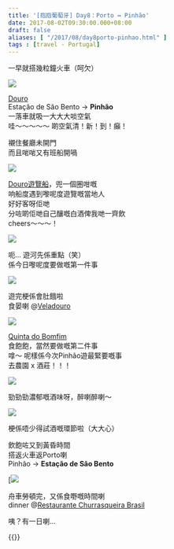 ```yaml
---
title: '[抱抱葡萄牙] Day8：Porto ↔ Pinhão'
date: 2017-08-02T09:30:00.000+08:00
draft: false
aliases: [ "/2017/08/day8porto-pinhao.html" ]
tags : [travel - Portugal]
---
```


一早就搭幾粒鐘火車（呵欠）  

![](/images/portugal8a1.jpg)

[Douro](https://hidie.net/portugal8a/)  
Estação de São Bento → **Pinhão**  
一落車就吸一大大大啖空氣  
哇～～～～～ 啲空氣清！新！到！癲！  
  
襯住餐廳未開門  
而且啱啱又有班船開喎  
  
  

![](/images/portugal8b1.jpg)

[Douro遊覽船](https://hidie.net/portugal8b/)，兜一個圈咁嘅  
响船度遇到嚟呢度遊覽嘅當地人  
好好客呀佢哋  
分咗啲佢哋自己釀嘅白酒俾我哋一齊飲  
cheers～～～！  

![](/images/portugal8b.jpg)

呃... 遊河先係重點（笑）  
係今日嚟呢度要做嘅第一件事  

![](/images/portugal8c2.jpg)

遊完梗係會肚餓啦  
食晏喇 @[Veladouro](https://hidie.net/portugal8c/)  

![](/images/portugal8d2.jpg)

[Quinta do Bomfim](https://hidie.net/portugal8d/)  
食飽飽，當然要做嘅第二件事  
嗱～ 呢樣係今次Pinhão遊最緊要嘅事  
去農園 x 酒莊！！！  

![](/images/portugal8d.jpg)

勁勁勁濃郁嘅酒味呀，醉喇醉喇～  

![](/images/portugal8d4.jpg)

梗係唔少得試酒嘅環節啦（大大心）  
  
飲飽咗又到黃昏時間  
搭返火車返Porto喇  
Pinhão → **Estação de São Bento**  
  
  

[![](/images/portugal8e.jpg)

舟車勞頓完，又係食嘢嘅時間喇  
dinner @[Restaurante Churrasqueira Brasil](https://hidie.net/portugal8e/)  
  
  
咦？有一日喇...  
  

{{<portugal>}}  

